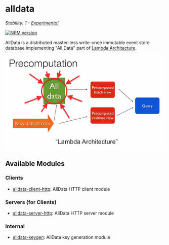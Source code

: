 # alldata

_Stability: 1 - [Experimental](https://github.com/tristanls/stability-index#stability-1---experimental)_

[![NPM version](https://badge.fury.io/js/alldata.png)](http://npmjs.org/package/alldata)

AllData is a distributed master-less write-once immutable event store database implementing "All Data" part of [Lambda Architecture](http://www.slideshare.net/nathanmarz/runaway-complexity-in-big-data-and-a-plan-to-stop-it).

![All Data in Lambda Architecture](images/alldata.png)

## Available Modules

### Clients

  * [alldata-client-http](https://github.com/tristanls/alldata-client-http): AllData HTTP client module

### Servers (for Clients)

  * [alldata-server-http](https://github.com/tristanls/alldata-server-http): AllData HTTP server module

### Internal

  * [alldata-keygen](https://github.com/tristanls/alldata-keygen): AllData key generation module